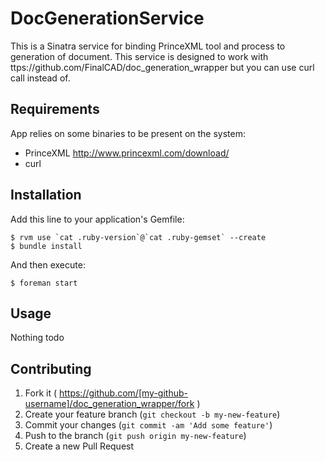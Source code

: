 # DocGenerationService

This is a Sinatra service for binding PrinceXML tool and process to generation of document. This service is designed to work with ttps://github.com/FinalCAD/doc_generation_wrapper but you can use curl call instead of.

## Requirements

App relies on some binaries to be present on the system:

* PrinceXML http://www.princexml.com/download/
* curl

## Installation

Add this line to your application's Gemfile:

    $ rvm use `cat .ruby-version`@`cat .ruby-gemset` --create
    $ bundle install

And then execute:

    $ foreman start

## Usage

Nothing todo

## Contributing

1. Fork it ( https://github.com/[my-github-username]/doc_generation_wrapper/fork )
2. Create your feature branch (`git checkout -b my-new-feature`)
3. Commit your changes (`git commit -am 'Add some feature'`)
4. Push to the branch (`git push origin my-new-feature`)
5. Create a new Pull Request
